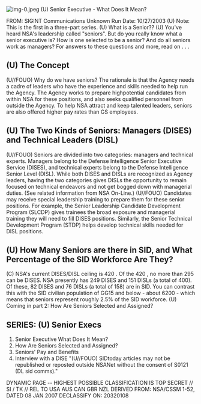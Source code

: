 ![img-0.jpeg](img-0.jpeg)
(U) Senior Executive - What Does It Mean?

FROM: SIGINT Communications
Unknown
Run Date: 10/27/2003
(U) Note: This is the first in a three-part series.
(U) What is a Senior??
(U) You've heard NSA's leadership called "seniors". But do you really know what a senior executive is? How is one selected to be a senior? And do all seniors work as managers? For answers to these questions and more, read on . . .

## (U) The Concept

(U//FOUO) Why do we have seniors? The rationale is that the Agency needs a cadre of leaders who have the experience and skills needed to help run the Agency. The Agency works to prepare highpotential candidates from within NSA for these positions, and also seeks qualified personnel from outside the Agency. To help NSA attract and keep talented leaders, seniors are also offered higher pay rates than GS employees.

## (U) The Two Kinds of Seniors: Managers (DISES) and Technical Leaders (DISL)

(U//FOUO) Seniors are divided into two categories: managers and technical experts. Managers belong to the Defense Intelligence Senior Executive Service (DISES), and technical experts belong to the Defense Intelligence Senior Level (DISL). While both DISES and DISLs are recognized as Agency leaders, having the two categories gives DISLs the opportunity to remain focused on technical endeavors and not get bogged down with managerial duties. (See related information from NSA On-Line.)
(U//FOUO) Candidates may receive special leadership training to prepare them for these senior positions. For example, the Senior Leadership Candidate Development Program (SLCDP) gives trainees the broad exposure and managerial training they will need to fill DISES positions. Similarly, the Senior Technical Development Program (STDP) helps develop technical skills needed for DISL positions.

## (U) How Many Seniors are there in SID, and What Percentage of the SID Workforce Are They?

(C) NSA's current DISES/DISL ceiling is 420 . Of the 420 , no more than 295 can be DISES. NSA presently has 249 DISES and 151 DISLs (a total of 400). Of these, 82 DISES and 76 DISLs (a total of 158) are in SID. You can contrast this with the SID civilian population of GG15 and below - about 6200 - which means that seniors represent roughly $2.5 \%$ of the SID workforce.
(U) Coming in part 2: How Are Seniors Selected and Assigned?

## SERIES: (U) Senior Execs

1. Senior Executive What Does It Mean?
2. How Are Seniors Selected and Assigned?
3. Seniors' Pay and Benefits
4. Interview with a DISE
"(U//FOUO) SIDtoday articles may not be republished or reposted outside NSANet without the consent of S0121 (DL sid comms)."

DYNAMIC PAGE -- HIGHEST POSSIBLE CLASSIFICATION IS
TOP SECRET // SI / TK // REL TO USA AUS CAN GBR NZL
DERIVED FROM: NSA/CSSM 1-52, DATED 08 JAN 2007 DECLASSIFY ON: 20320108
